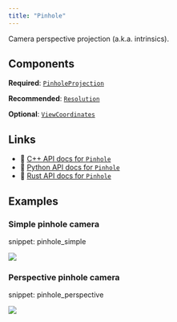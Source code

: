 ```yaml
---
title: "Pinhole"
---
```


Camera perspective projection (a.k.a. intrinsics).

## Components

**Required**: [`PinholeProjection`](../components/pinhole_projection.md)

**Recommended**: [`Resolution`](../components/resolution.md)

**Optional**: [`ViewCoordinates`](../components/view_coordinates.md)

## Links
 * 🌊 [C++ API docs for `Pinhole`](https://ref.rerun.io/docs/cpp/stable/structrerun_1_1archetypes_1_1Pinhole.html)
 * 🐍 [Python API docs for `Pinhole`](https://ref.rerun.io/docs/python/stable/common/archetypes#rerun.archetypes.Pinhole)
 * 🦀 [Rust API docs for `Pinhole`](https://docs.rs/rerun/latest/rerun/archetypes/struct.Pinhole.html)

## Examples

### Simple pinhole camera

snippet: pinhole_simple

<picture data-inline-viewer="snippets/pinhole_simple">
  <source media="(max-width: 480px)" srcset="https://static.rerun.io/pinhole_simple/9af9441a94bcd9fd54e1fea44fb0c59ff381a7f2/480w.png">
  <source media="(max-width: 768px)" srcset="https://static.rerun.io/pinhole_simple/9af9441a94bcd9fd54e1fea44fb0c59ff381a7f2/768w.png">
  <source media="(max-width: 1024px)" srcset="https://static.rerun.io/pinhole_simple/9af9441a94bcd9fd54e1fea44fb0c59ff381a7f2/1024w.png">
  <source media="(max-width: 1200px)" srcset="https://static.rerun.io/pinhole_simple/9af9441a94bcd9fd54e1fea44fb0c59ff381a7f2/1200w.png">
  <img src="https://static.rerun.io/pinhole_simple/9af9441a94bcd9fd54e1fea44fb0c59ff381a7f2/full.png">
</picture>

### Perspective pinhole camera

snippet: pinhole_perspective

<picture data-inline-viewer="snippets/pinhole_perspective">
  <source media="(max-width: 480px)" srcset="https://static.rerun.io/pinhole_perspective/d0bd02a0cf354a5c8eafb79a84fe8674335cab98/480w.png">
  <source media="(max-width: 768px)" srcset="https://static.rerun.io/pinhole_perspective/d0bd02a0cf354a5c8eafb79a84fe8674335cab98/768w.png">
  <source media="(max-width: 1024px)" srcset="https://static.rerun.io/pinhole_perspective/d0bd02a0cf354a5c8eafb79a84fe8674335cab98/1024w.png">
  <source media="(max-width: 1200px)" srcset="https://static.rerun.io/pinhole_perspective/d0bd02a0cf354a5c8eafb79a84fe8674335cab98/1200w.png">
  <img src="https://static.rerun.io/pinhole_perspective/d0bd02a0cf354a5c8eafb79a84fe8674335cab98/full.png">
</picture>

